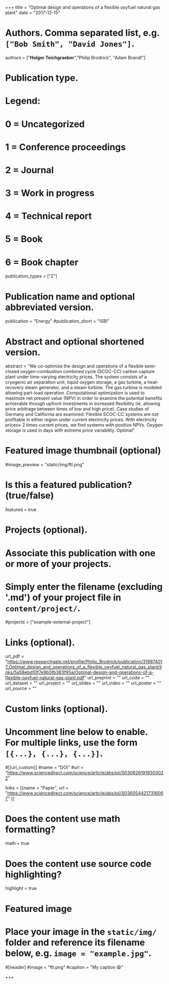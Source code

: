 
+++
title = "Optimal design and operations of a flexible oxyfuel natural gas plant"
date = "2017-12-15"

# Authors. Comma separated list, e.g. `["Bob Smith", "David Jones"]`.

authors = ["**Holger Teichgraeber**","Philip Brodrick", "Adam Brandt"]

# Publication type.
# Legend:
# 0 = Uncategorized
# 1 = Conference proceedings
# 2 = Journal
# 3 = Work in progress
# 4 = Technical report
# 5 = Book
# 6 = Book chapter
publication_types = ["2"]

# Publication name and optional abbreviated version.
publication = "Energy"
#publication_short = "ISBI"

# Abstract and optional shortened version.

abstract = "We co-optimize the design and operations of a flexible semi-closed oxygen-combustion combined cycle (SCOC-CC) carbon capture plant under time-varying electricity prices. The system consists of a cryogenic air separation unit, liquid oxygen storage, a gas turbine, a heat-recovery steam generator, and a steam turbine. The gas turbine is modeled allowing part-load operation. Computational optimization is used to maximize net present value (NPV) in order to examine the potential benefits achievable through upfront investments in increased flexibility (ie, allowing price arbitrage between times of low and high price). Case studies of Germany and California are examined. Flexible SCOC-CC systems are not profitable in either region under current electricity prices. With electricity prices≈ 2 times current prices, we find systems with positive NPVs. Oxygen storage is used in days with extreme price variability. Optimal" 


# Featured image thumbnail (optional)
#image_preview = "static/img/ftl.png"

# Is this a featured publication? (true/false)
featured = true

# Projects (optional).
#   Associate this publication with one or more of your projects.
#   Simply enter the filename (excluding '.md') of your project file in `content/project/`.
#projects = ["example-external-project"]

# Links (optional).
url_pdf = "https://www.researchgate.net/profile/Philip_Brodrick/publication/319974017_Optimal_design_and_operations_of_a_flexible_oxyfuel_natural_gas_plant/links/5a58ebd10f7e9b5fb383f95a/Optimal-design-and-operations-of-a-flexible-oxyfuel-natural-gas-plant.pdf"
url_preprint = ""
url_code = ""
url_dataset = ""
url_project = ""
url_slides = ""
url_video = ""
url_poster = ""
url_source = ""

# Custom links (optional).
#   Uncomment line below to enable. For multiple links, use the form `[{...}, {...}, {...}]`.
#[[url_custom]]
#name = "DOI"
#url = "https://www.sciencedirect.com/science/article/abs/pii/S0306261919303022"

links = [{name = "Paper", url = "https://www.sciencedirect.com/science/article/abs/pii/S0360544217316067" }]

# Does the content use math formatting?
math = true

# Does the content use source code highlighting?
highlight = true
  
# Featured image
# Place your image in the `static/img/` folder and reference its filename below, e.g. `image = "example.jpg"`.
#[header]
#image = "ftl.png"
#caption = "My caption :smile:"

+++

